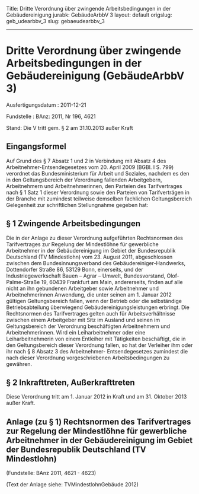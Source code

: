 Title: Dritte Verordnung über zwingende Arbeitsbedingungen in der Gebäudereinigung
jurabk: GebäudeArbbV 3
layout: default
origslug: geb_udearbbv_3
slug: gebaeudearbbv_3

---

# Dritte Verordnung über zwingende Arbeitsbedingungen in der Gebäudereinigung (GebäudeArbbV 3)

Ausfertigungsdatum
:   2011-12-21

Fundstelle
:   BAnz: 2011, Nr 196, 4621

Stand: Die V tritt gem. § 2 am 31.10.2013 außer Kraft

## Eingangsformel

Auf Grund des § 7 Absatz 1 und 2 in Verbindung mit Absatz 4 des
Arbeitnehmer-Entsendegesetzes vom 20. April 2009 (BGBl. I S. 799)
verordnet das Bundesministerium für Arbeit und Soziales, nachdem es
den in den Geltungsbereich der Verordnung fallenden Arbeitgebern,
Arbeitnehmern und Arbeitnehmerinnen, den Parteien des Tarifvertrages
nach § 1 Satz 1 dieser Verordnung sowie den Parteien von
Tarifverträgen in der Branche mit zumindest teilweise demselben
fachlichen Geltungsbereich Gelegenheit zur schriftlichen Stellungnahme
gegeben hat:


## § 1 Zwingende Arbeitsbedingungen

Die in der Anlage zu dieser Verordnung aufgeführten Rechtsnormen des
Tarifvertrages zur Regelung der Mindestlöhne für gewerbliche
Arbeitnehmer in der Gebäudereinigung im Gebiet der Bundesrepublik
Deutschland (TV Mindestlohn) vom 23. August 2011, abgeschlossen
zwischen dem Bundesinnungsverband des Gebäudereiniger-Handwerks,
Dottendorfer Straße 86, 53129 Bonn, einerseits, und der
Industriegewerkschaft Bauen – Agrar – Umwelt, Bundesvorstand, Olof-
Palme-Straße 19, 60439 Frankfurt am Main, andererseits, finden auf
alle nicht an ihn gebundenen Arbeitgeber sowie Arbeitnehmer und
Arbeitnehmerinnen Anwendung, die unter seinen am 1. Januar 2012
gültigen Geltungsbereich fallen, wenn der Betrieb oder die
selbständige Betriebsabteilung überwiegend Gebäudereinigungsleistungen
erbringt. Die Rechtsnormen des Tarifvertrages gelten auch für
Arbeitsverhältnisse zwischen einem Arbeitgeber mit Sitz im Ausland und
seinen im Geltungsbereich der Verordnung beschäftigten Arbeitnehmern
und Arbeitnehmerinnen. Wird ein Leiharbeitnehmer oder eine
Leiharbeitnehmerin von einem Entleiher mit Tätigkeiten beschäftigt,
die in den Geltungsbereich dieser Verordnung fallen, so hat der
Verleiher ihm oder ihr nach § 8 Absatz 3 des Arbeitnehmer-
Entsendegesetzes zumindest die nach dieser Verordnung vorgeschriebenen
Arbeitsbedingungen zu gewähren.


## § 2 Inkrafttreten, Außerkrafttreten

Diese Verordnung tritt am 1. Januar 2012 in Kraft und am 31. Oktober
2013 außer Kraft.


## Anlage (zu § 1) Rechtsnormen des Tarifvertrages zur Regelung der Mindestlöhne für gewerbliche Arbeitnehmer in der Gebäudereinigung im Gebiet der Bundesrepublik Deutschland (TV Mindestlohn)

(Fundstelle: BAnz 2011, 4621 - 4623)

(Text der Anlage siehe: TVMindestlohnGebäude 2012)

